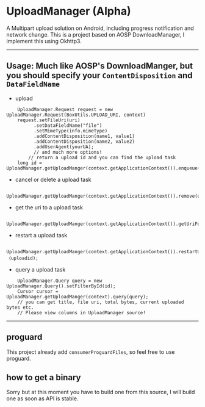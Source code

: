 # UploadManager (Alpha)
A Multipart upload solution on Android, including progress notification and network change.
This is a project based on AOSP DownloadManager, I implement this using Okhttp3.

------

## Usage: Much like AOSP's DownloadManger, but you should specify your `ContentDisposition` and `DataFieldName`
* upload
```
    UploadManager.Request request = new UploadManager.Request(BoxUtils.UPLOAD_URI, context)
    request.setFileUri(uri)
          .setDataFieldName("file")
          .setMimeType(info.mimeType)
          .addContentDisposition(name1, value1)
          .addContentDisposition(name2, value2)
          .addUserAgent(yourUA);
          // and much more options!
        // return a upload id and you can find the upload task
    long id = UploadManager.getUploadManger(context.getApplicationContext()).enqueue(request);
```

* cancel or delete a upload task
```
    UploadManager.getUploadManger(context.getApplicationContext()).remove(uploadId);
```
* get the uri to a upload task
```
    UploadManager.getUploadManger(context.getApplicationContext()).getUriForUploadedFile(uploadId);
```
* restart a upload task
```
    UploadManager.getUploadManger(context.getApplicationContext()).restartUpload（uploadid);
```
* query a upload task
```
    UploadManager.Query query = new UploadManager.Query().setFilterById(id);
    Cursor cursor = UploadManager.getUploadManger(context).query(query);
    // you can get title, file uri, total bytes, current uploaded bytes etc.
    // Please view columns in UploadManager source!
```
------

## proguard

This project already add `consumerProguardFiles`, so feel free to use proguard.

## how to get a binary


Sorry but at this moment you have to build one from this source,
I will build one as soon as API is stable.
```

````
